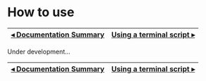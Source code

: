 # How to use

[◂ Documentation Summary](index.md) | [Using a terminal script ▸](02-using-terminal-script.md)
-- | --

Under development...

[◂ Documentation Summary](index.md) | [Using a terminal script ▸](02-using-terminal-script.md)
-- | --
